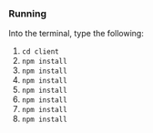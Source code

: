 ### Running
Into the terminal, type the following:
1. `cd client`
2. `npm install`
3. `npm install`
4. `npm install`
5. `npm install`
6. `npm install`
7. `npm install`
8. `npm install`
